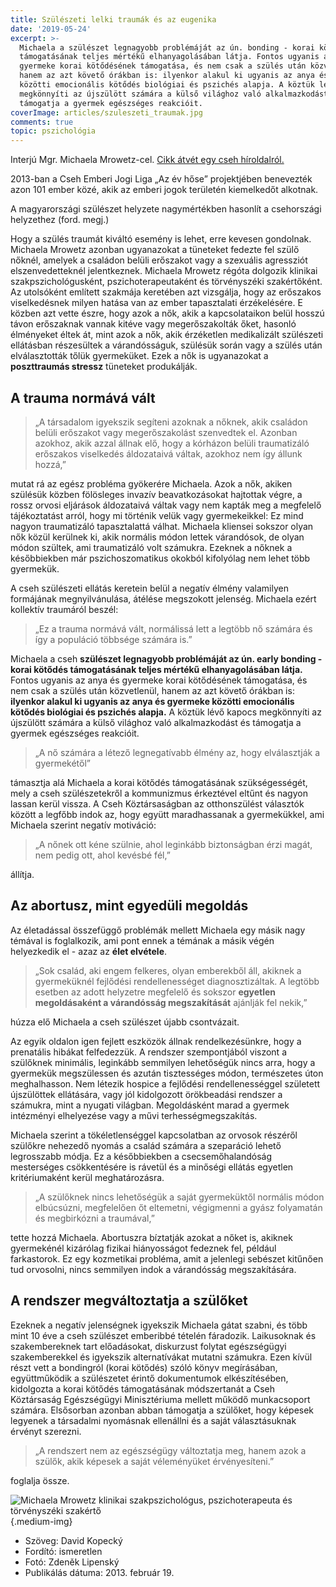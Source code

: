 ```yaml
---
title: Szülészeti lelki traumák és az eugenika
date: '2019-05-24'
excerpt: >-
  Michaela a szülészet legnagyobb problémáját az ún. bonding - korai kötődés
  támogatásának teljes mértékű elhanyagolásában látja. Fontos ugyanis az anya és
  gyermeke korai kötődésének támogatása, és nem csak a szülés után közvetlenül,
  hanem az azt követő órákban is: ilyenkor alakul ki ugyanis az anya és gyermeke
  közötti emocionális kötődés biológiai és pszichés alapja. A köztük lévő kapocs
  megkönnyíti az újszülött számára a külső világhoz való alkalmazkodást és
  támogatja a gyermek egészséges reakcióit.
coverImage: articles/szuleszeti_traumak.jpg
comments: true
topic: pszichológia
---
```

Interjú Mgr. Michaela Mrowetz-cel. [Cikk átvét egy cseh híroldalról.](http://www.hrdinou.cz/105-hrdinu/michaela-mrowetz-96)

2013-ban a Cseh Emberi Jogi Liga „Az év hőse” projektjében benevezték azon 101 ember közé, akik az emberi jogok területén kiemelkedőt alkotnak.

A magyarországi szülészet helyzete nagymértékben hasonlít a csehországi helyzethez (ford. megj.)

Hogy a szülés traumát kiváltó esemény is lehet, erre kevesen gondolnak. Michaela Mrowetz azonban ugyanazokat a tüneteket fedezte fel szülő nőknél, amelyek a családon belüli erőszakot vagy a szexuális agressziót elszenvedetteknél jelentkeznek. Michaela Mrowetz régóta dolgozik klinikai szakpszichológusként, pszichoterapeutaként és törvényszéki szakértőként. Az utolsóként említett szakmája keretében azt vizsgálja, hogy az erőszakos viselkedésnek milyen hatása van az ember tapasztalati érzékelésére. E közben azt vette észre, hogy azok a nők, akik a kapcsolataikon belül hosszú távon erőszaknak vannak kitéve vagy megerőszakolták őket, hasonló élményeket éltek át, mint azok a nők, akik érzéketlen medikalizált szülészeti ellátásban részesültek a várandósságuk, szülésük során vagy a szülés után elválasztották tőlük gyermeküket. Ezek a nők is ugyanazokat a **poszttraumás stressz** tüneteket produkálják.

## A trauma normává vált

>„A társadalom igyekszik segíteni azoknak a nőknek, akik családon belüli erőszakot vagy megerőszakolást szenvedtek el. Azonban azokhoz, akik azzal állnak elő, hogy a kórházon belüli traumatizáló erőszakos viselkedés áldozataivá váltak, azokhoz nem így állunk hozzá,”

mutat rá az egész probléma gyökerére Michaela. Azok a nők, akiken szülésük közben fölösleges invazív beavatkozásokat hajtottak végre, a rossz orvosi eljárások áldozataivá váltak vagy nem kapták meg a megfelelő tájékoztatást arról, hogy mi történik velük vagy gyermekeikkel: Ez mind nagyon traumatizáló tapasztalattá válhat. Michaela kliensei sokszor olyan nők közül kerülnek ki, akik normális módon lettek várandósok, de olyan módon szültek, ami traumatizáló volt számukra. Ezeknek a nőknek a későbbiekben már pszichoszomatikus okokból kifolyólag nem lehet több gyermekük.

A cseh szülészeti ellátás keretein belül a negatív élmény valamilyen formájának megnyilvánulása, átélése megszokott jelenség. Michaela ezért kollektív traumáról beszél:

>„Ez a trauma normává vált, normálissá lett a legtöbb nő számára és így a populáció többsége számára is.”

Michaela a cseh **szülészet legnagyobb problémáját az ún. early bonding - korai kötődés támogatásának teljes mértékű elhanyagolásában látja.** Fontos ugyanis az anya és gyermeke korai kötődésének támogatása, és nem csak a szülés után közvetlenül, hanem az azt követő órákban is: **ilyenkor alakul ki ugyanis az anya és gyermeke közötti emocionális kötődés biológiai és pszichés alapja.** A köztük lévő kapocs megkönnyíti az újszülött számára a külső világhoz való alkalmazkodást és támogatja a gyermek egészséges reakcióit.

>„A nő számára a létező legnegatívabb élmény az, hogy elválasztják a gyermekétől”

támasztja alá Michaela a korai kötődés támogatásának szükségességét, mely a cseh szülészetekről a kommunizmus érkeztével eltűnt és nagyon lassan kerül vissza. A Cseh Köztársaságban az otthonszülést választók között a legfőbb indok az, hogy együtt maradhassanak a gyermekükkel, ami Michaela szerint negatív motiváció:

>„A nőnek ott kéne szülnie, ahol leginkább biztonságban érzi magát, nem pedig ott, ahol kevésbé fél,”

állítja.

## Az abortusz, mint egyedüli megoldás

Az életadással összefüggő problémák mellett Michaela egy másik nagy témával is foglalkozik, ami pont ennek a témának a másik végén helyezkedik el - azaz az **élet elvétele**.

> „Sok család, aki engem felkeres, olyan emberekből áll, akiknek a gyermeküknél fejlődési rendellenességet diagnosztizáltak. A legtöbb esetben az adott helyzetre megfelelő és sokszor **egyetlen megoldásaként a várandósság megszakítását** ajánlják fel nekik,”

húzza elő Michaela a cseh szülészet újabb csontvázait.

Az egyik oldalon igen fejlett eszközök állnak rendelkezésünkre, hogy a prenatális hibákat felfedezzük. A rendszer szempontjából viszont a szülőknek minimális, leginkább semmilyen lehetőségük nincs arra, hogy a gyermekük megszülessen és azután tisztességes módon, természetes úton meghalhasson. Nem létezik hospice a fejlődési rendellenességgel született újszülöttek ellátására, vagy jól kidolgozott örökbeadási rendszer a számukra, mint a nyugati világban. Megoldásként marad a gyermek intézményi elhelyezése vagy a művi terhességmegszakítás.

Michaela szerint a tökéletlenséggel kapcsolatban az orvosok részéről szülőkre nehezedő nyomás a család számára a szeparáció lehető legrosszabb módja. Ez a későbbiekben a csecsemőhalandóság mesterséges csökkentésére is rávetül és a minőségi ellátás egyetlen kritériumaként kerül meghatározásra.

> „A szülőknek nincs lehetőségük a saját gyermeküktől normális módon elbúcsúzni, megfelelően őt eltemetni, végigmenni a gyász folyamatán és megbirkózni a traumával,”

tette hozzá Michaela. Abortuszra bíztatják azokat a nőket is, akiknek gyermekénél kizárólag fizikai hiányosságot fedeznek fel, például farkastorok. Ez egy kozmetikai probléma, amit a jelenlegi sebészet kitűnően tud orvosolni, nincs semmilyen indok a várandósság megszakítására.

## A rendszer megváltoztatja a szülőket

Ezeknek a negatív jelenségnek igyekszik Michaela gátat szabni, és több mint 10 éve a cseh
szülészet emberibbé tételén fáradozik. Laikusoknak és szakembereknek tart előadásokat, diskurzust folytat egészségügyi szakemberekkel és igyekszik alternatívákat mutatni számukra. Ezen kívül részt vett a bondingról (korai kötődés) szóló könyv megírásában, együttműködik a szülészetet érintő dokumentumok elkészítésében, kidolgozta a korai kötődés támogatásának módszertanát a Cseh Köztársaság Egészségügyi Minisztériuma mellett működő munkacsoport számára. Elsősorban azonban abban támogatja a szülőket, hogy képesek legyenek a társadalmi nyomásnak ellenállni és a saját választásuknak érvényt szerezni.

> „A rendszert nem az egészségügy változtatja meg, hanem azok a szülők, akik képesek a saját véleményüket érvényesíteni.”

foglalja össze.

![Michaela Mrowetz klinikai szakpszichológus, pszichoterapeuta és törvényszéki szakértő](https://dl.dropboxusercontent.com/s/j27qb0pbbkq5px0/Michaela_Mrowetz.jpg){.medium-img}

* Szöveg: David Kopecký
* Fordító: ismeretlen
* Fotó: Zdeněk Lipenský
* Publikálás dátuma: 2013. február 19.

